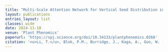 ```yaml
---
title: "Multi-Scale Attention Network for Vertical Seed Distribution in Soybean Breeding Fields"
layout: publications
entries_layout: list
classes: wide
date: 2024-11-10
venue: 'Plant Phenomics'
paperurl: 'https://spj.science.org/doi/10.34133/plantphenomics.0260'
citation: '<u>Li, T.</u>, Blok, P.M., Burridge, J., Kaga, A., Guo, W. (2024).Multi-Scale Attention Network for Vertical Seed Distribution in Soybean Breeding Fields. Plant Phenomics 2024:6, 0260.'
---
```

